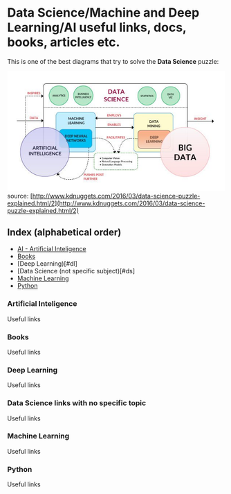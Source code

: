 # Data Science/Machine and Deep Learning/AI useful links, docs, books, articles etc.

This is one of the best diagrams that try to solve the **Data Science** puzzle:

![data science explained](images/ai_data-science-diagram2.jpg)
source: [http://www.kdnuggets.com/2016/03/data-science-puzzle-explained.html/2](http://www.kdnuggets.com/2016/03/data-science-puzzle-explained.html/2)

## Index (alphabetical order)

* [AI - Artificial Inteligence](#ai)
* [Books](#books)
* [Deep Learning)[#dl]
* [Data Science (not specific subject)[#ds]
* [Machine Learning](#ml)
* [Python](#python)

### <a name="ai"></a>Artificial Inteligence
Useful links

### <a name="books"></a>Books
Useful links

### <a name="dl"></a>Deep Learning
Useful links

### <a name="ds"></a>Data Science links with no specific topic
Useful links

### <a name="ml"></a>Machine Learning 
Useful links

### <a name="python"></a>Python
Useful links
